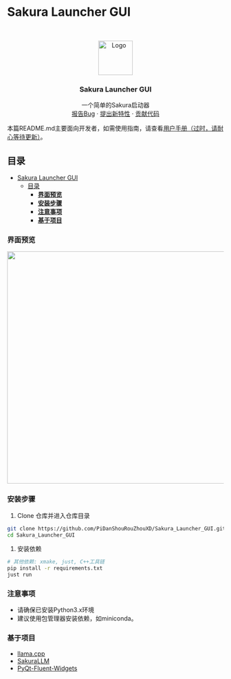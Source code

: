

# Sakura Launcher GUI

<!-- PROJECT LOGO -->
<br />

<p align="center">
  <a href="https://github.com/PiDanShouRouZhouXD/Sakura_Launcher_GUI/">
    <img src="icon.ico" alt="Logo" width="80" height="80">
  </a>

  <h3 align="center">Sakura Launcher GUI</h3>
  <p align="center">
    一个简单的Sakura启动器
    <br />
    <a href="https://github.com/PiDanShouRouZhouXD/Sakura_Launcher_GUI/issues">报告Bug</a>
    ·
    <a href="https://github.com/PiDanShouRouZhouXD/Sakura_Launcher_GUI/issues">提出新特性</a>
    ·
    <a href="https://github.com/PiDanShouRouZhouXD/Sakura_Launcher_GUI/pulls">贡献代码</a>
  </p>

</p>

 本篇README.md主要面向开发者，如需使用指南，请查看[用户手册（过时，请耐心等待更新）](https://github.com/PiDanShouRouZhouXD/Sakura_Launcher_GUI/blob/main/Sakura%20Launcher%20GUI%20%E7%94%A8%E6%88%B7%E6%89%8B%E5%86%8C.md)。

## 目录

- [Sakura Launcher GUI](#sakura-launcher-gui)
  - [目录](#目录)
    - [**界面预览**](#界面预览)
    - [**安装步骤**](#安装步骤)
    - [**注意事项**](#注意事项)
    - [**基于项目**](#基于项目)


### **界面预览**

<div align=center><img src="https://github.com/user-attachments/assets/a8446fe0-8fe4-4a94-8b50-8f50cd707c82" width="540px"></div>

### **安装步骤**

1. Clone 仓库并进入仓库目录

```sh
git clone https://github.com/PiDanShouRouZhouXD/Sakura_Launcher_GUI.git
cd Sakura_Launcher_GUI
```

1. 安装依赖

```sh
# 其他依赖: xmake, just, C++工具链
pip install -r requirements.txt
just run
```

### **注意事项**

- 请确保已安装Python3.x环境
- 建议使用包管理器安装依赖，如miniconda。

### **基于项目**

- [llama.cpp](https://github.com/ggerganov/llama.cpp)
- [SakuraLLM](https://github.com/SakuraLLM/SakuraLLM)
- [PyQt-Fluent-Widgets](https://github.com/zhiyiYo/PyQt-Fluent-Widgets)
